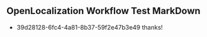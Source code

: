 ## OpenLocalization Workflow Test MarkDown
* 39d28128-6fc4-4a81-8b37-59f2e47b3e49 thanks!

<!--HONumber=Aug16_HO4-->


